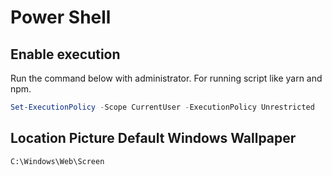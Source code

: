 # Power Shell
## Enable execution
Run the command below with administrator. For running script like yarn and npm.
```powershell
Set-ExecutionPolicy -Scope CurrentUser -ExecutionPolicy Unrestricted
```
## Location Picture Default Windows Wallpaper
```
C:\Windows\Web\Screen
```
